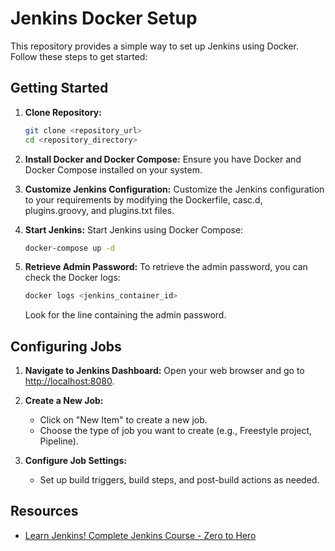 # Jenkins Docker Setup

This repository provides a simple way to set up Jenkins using Docker. Follow these steps to get started:

## Getting Started

1. **Clone Repository:**
   ```bash
   git clone <repository_url>
   cd <repository_directory>
   ```

2. **Install Docker and Docker Compose:**
   Ensure you have Docker and Docker Compose installed on your system.

3. **Customize Jenkins Configuration:**
   Customize the Jenkins configuration to your requirements by modifying the Dockerfile, casc.d, plugins.groovy, and plugins.txt files.

4. **Start Jenkins:**
   Start Jenkins using Docker Compose:
   ```bash
   docker-compose up -d
   ```

5. **Retrieve Admin Password:**
   To retrieve the admin password, you can check the Docker logs:
   ```bash
   docker logs <jenkins_container_id>
   ```
   Look for the line containing the admin password.

## Configuring Jobs

1. **Navigate to Jenkins Dashboard:**
   Open your web browser and go to [http://localhost:8080](http://localhost:8080).

2. **Create a New Job:**
   - Click on "New Item" to create a new job.
   - Choose the type of job you want to create (e.g., Freestyle project, Pipeline).

3. **Configure Job Settings:**
   - Set up build triggers, build steps, and post-build actions as needed.

## Resources

- [Learn Jenkins! Complete Jenkins Course - Zero to Hero](https://www.youtube.com/watch?v=6YZvp2GwT0A&t=11s)
